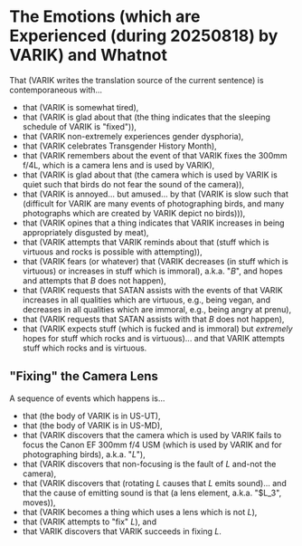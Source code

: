 The Emotions (which are Experienced (during 20250818) by VARIK) and Whatnot
===========================================================================

That (VARIK writes the translation source of the current sentence) is contemporaneous with...

* that (VARIK is somewhat tired),
* that (VARIK is glad about that (the thing indicates that the sleeping schedule of VARIK is "fixed")),
* that (VARIK non-extremely experiences gender dysphoria),
* that (VARIK celebrates Transgender History Month),
* that (VARIK remembers about the event of that VARIK fixes the 300mm f/4L, which is a camera lens and is used by VARIK),
* that (VARIK is glad about that (the camera which is used by VARIK is quiet such that birds do not fear the sound of the camera)),
* that (VARIK is annoyed... but amused... by that (VARIK is slow such that (difficult for VARIK are many events of photographing birds, and many photographs which are created by VARIK depict no birds))),
* that (VARIK opines that a thing indicates that VARIK increases in being appropriately disgusted by meat),
* that (VARIK attempts that VARIK reminds about that (stuff which is virtuous and rocks is possible with attempting)),
* that (VARIK fears (or whatever) that (VARIK decreases (in stuff which is virtuous) or increases in stuff which is immoral), a.k.a. "$B$", and hopes and attempts that $B$ does not happen),
* that (VARIK requests that SATAN assists with the events of that VARIK increases in all qualities which are virtuous, e.g., being vegan, and decreases in all qualities which are immoral, e.g., being angry at prenu),
* that (VARIK requests that SATAN assists with that $B$ does not happen),
* that (VARIK expects stuff (which is fucked and is immoral) but _extremely_ hopes for stuff which rocks and is virtuous)... and that VARIK attempts stuff which rocks and is virtuous.

## "Fixing" the Camera Lens
A sequence of events which happens is...

* that (the body of VARIK is in US-UT),
* that (the body of VARIK is in US-MD),
* that (VARIK discovers that the camera which is used by VARIK fails to focus the Canon EF 300mm f/4 USM (which is used by VARIK and for photographing birds), a.k.a. "$L$"),
* that (VARIK discovers that non-focusing is the fault of $L$ and-not the camera),
* that (VARIK discovers that (rotating $L$ causes that $L$ emits sound)... and that the cause of emitting sound is that (a lens element, a.k.a. "$L_3", moves)),
* that (VARIK becomes a thing which uses a lens which is not $L$),
* that (VARIK attempts to "fix" $L$), and
* that VARIK discovers that VARIK succeeds in fixing $L$.
